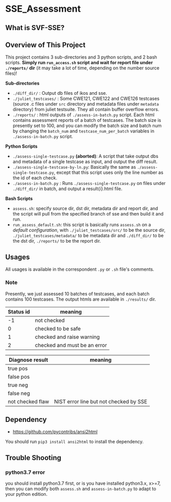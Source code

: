 # SSE_Assessment

## What is SVF-SSE?





## Overview of This Project
This project contains 3 sub-directories and 3 python scripts, and 2 bash scripts. **Simply run `run_access.sh` script and wait for report file under `./reports/` dir** (it may take a lot of time, depending on the number source files)!

**Sub-directories**
- `./diff_dir/` : Output db files of ikos and sse.
- `./juliet_testcases/` : Some CWE121, CWE122 and CWE126 testcases (source .c files under `src` directory and metadata files under `metadata` directory) from juliet testsuite. They all contain buffer overflow errors.
- `./reports/` : html outputs of `./assess-in-batch.py` script. Each html contains assessment reports of a batch of testcases. The batch size is presently set to 100, and you can modify the batch size and batch num by changing the `batch_num` and `testcase_num_per_batch` variables in `./assess-in-batch.py` script.

**Python Scripts**

- `./assess-single-testcase.py` **(aborted)**: A script that take output dbs and metadata of a single testcase as input, and output the diff result.
- `./assess-single-testcase-by-ln.py`: Basically the same as `./assess-single-testcase.py`, except that this script uses only the line number as the id of each check.
- `./assess-in-batch.py` : Runs `./assess-single-testcase.py` on files under `./diff_dir/` in batch, and output a result{i}.html file.

**Bash Scripts**

- `assess.sh`: specify source dir, dst dir, metadata dir and report dir, and the script will pull from the specified branch of sse and then build it and run.
- `run_assess_default.sh`: this script is basically runs `assess.sh` on a *default configuration*, with `./juliet_testcases/src/` to be the source dir, `./juliet_testcases/metadata/` to be metadata dir and `./diff_dir/` to be the dst dir, `./reports/` to be the report dir.

## Usages

All usages is available in the correspondent `.py` or `.sh` file's comments.

### Note

Presently, we just assessed 10 batches of testcases, and each batch contains 100 testcases. The output htmls are available in `./results/` dir.


| **Status** id | meaning                      |
|---------------|------------------------------|
| -1            | not checked                  |
| 0             | checked to be safe           |
| 1             | checked and raise warning    |
| 2             | checked and must be an error |

| Diagnose result  | meaning                                |
|------------------|----------------------------------------|
| true pos         ||
| false pos        ||
| true neg         ||
| false neg        ||
| not checked flaw | NIST error line but not checked by SSE |

## Dependency
- https://github.com/pycontribs/ansi2html

You should run `pip3 install ansi2html` to install the dependency.

## Trouble Shooting
### python3.7 error
you should install python3.7 first, or is you have installed python3.x, x>=7, then you can modify both `assess.sh` and `assess-in-batch.py` to adapt to your python edition.